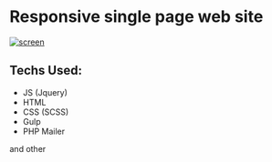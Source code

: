 # Responsive single page web site 
  

<a href="https://ibb.co/dMmhhXj"><img src="https://i.ibb.co/g94nnQm/screen.png" alt="screen" border="0"></a>

## Techs Used:
* JS (Jquery)
* HTML
* CSS (SCSS)
* Gulp
* PHP Mailer

and other

